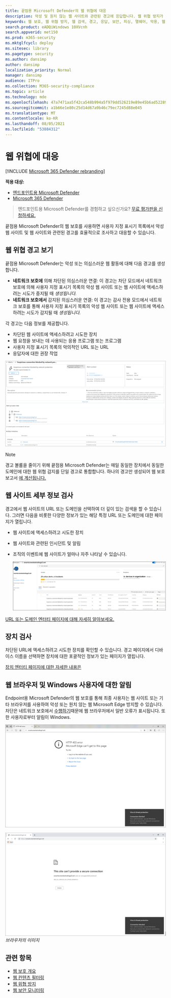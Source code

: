 ```yaml
---
title: 끝점용 Microsoft Defender의 웹 위협에 대응
description: 악성 및 원치 않는 웹 사이트와 관련된 경고에 응답합니다. 웹 위협 방지가 최종 사용자에게 웹 브라우저 및 알림 메시지를 Windows 방법 이해
keywords: 웹 보호, 웹 위협 방지, 웹 검색, 경고, 응답, 보안, 피싱, 맬웨어, 악용, 웹 사이트, 네트워크 보호, Edge, Internet Explorer, Chrome, Firefox, 웹 브라우저, 알림, 최종 사용자, Windows 알림, 차단 페이지,
search.product: eADQiWindows 10XVcnh
search.appverid: met150
ms.prod: m365-security
ms.mktglfcycl: deploy
ms.sitesec: library
ms.pagetype: security
ms.author: dansimp
author: dansimp
localization_priority: Normal
manager: dansimp
audience: ITPro
ms.collection: M365-security-compliance
ms.topic: article
ms.technology: mde
ms.openlocfilehash: 47a7471aa5f42ca548b994a5f979dd526219e89e45b6ad522896c6c856b66a20
ms.sourcegitcommit: a1b66e1e80c25d14d67a9b46c79ec7245d88e045
ms.translationtype: MT
ms.contentlocale: ko-KR
ms.lasthandoff: 08/05/2021
ms.locfileid: "53884312"
---
```

# <a name="respond-to-web-threats"></a>웹 위협에 대응

[!INCLUDE [Microsoft 365 Defender rebranding](../../includes/microsoft-defender.md)]

**적용 대상:**
- [엔드포인트용 Microsoft Defender](https://go.microsoft.com/fwlink/p/?linkid=2154037)
- [Microsoft 365 Defender](https://go.microsoft.com/fwlink/?linkid=2118804)

> 엔드포인트용 Microsoft Defender를 경험하고 싶으신가요? [무료 평가판을 신청하세요.](https://signup.microsoft.com/create-account/signup?products=7f379fee-c4f9-4278-b0a1-e4c8c2fcdf7e&ru=https://aka.ms/MDEp2OpenTrial?ocid=docs-wdatp-main-abovefoldlink&rtc=1)

끝점용 Microsoft Defender의 웹 보호를 사용하면 사용자 지정 표시기 목록에서 악성 웹 사이트 및 웹 사이트와 관련된 경고를 효율적으로 조사하고 대응할 수 있습니다.

## <a name="view-web-threat-alerts"></a>웹 위협 경고 보기

끝점용 Microsoft Defender는 [](manage-alerts.md) 악성 또는 의심스러운 웹 활동에 대해 다음 경고를 생성합니다.

- **네트워크 보호에** 의해 차단된 의심스러운 연결: 이 경고는 차단 모드에서 네트워크 보호에 의해 사용자  지정 표시기 목록의 악성 웹 사이트 또는 웹 사이트에 액세스하려는 시도가 중지될 때 *생성됩니다.*
- **네트워크 보호에서** 감지된 의심스러운 연결: 이 경고는 감사 전용 모드에서 네트워크 보호를 통해 사용자 지정 표시기 목록의 악성 웹 사이트 또는 웹 사이트에 액세스하려는 시도가 감지될 때 *생성됩니다.*

각 경고는 다음 정보를 제공합니다.

- 차단된 웹 사이트에 액세스하려고 시도한 장치
- 웹 요청을 보내는 데 사용되는 응용 프로그램 또는 프로그램
- 사용자 지정 표시기 목록의 악의적인 URL 또는 URL
- 응답자에 대한 권장 작업

![웹 위협 방지와 관련된 경고 이미지](images/wtp-alert.png)

> [!NOTE]
> 경고 볼륨을 줄이기 위해 끝점용 Microsoft Defender는 매일 동일한 장치에서 동일한 도메인에 대한 웹 위협 감지를 단일 경고로 통합합니다. 하나의 경고만 생성되어 웹 보호 보고서 [에 계산됩니다.](web-protection-monitoring.md)

## <a name="inspect-website-details"></a>웹 사이트 세부 정보 검사

경고에서 웹 사이트의 URL 또는 도메인을 선택하여 더 깊이 있는 검색을 할 수 있습니다. 그러면 다음을 비롯한 다양한 정보가 있는 해당 특정 URL 또는 도메인에 대한 페이지가 열립니다.

- 웹 사이트에 액세스하려고 시도한 장치
- 웹 사이트와 관련된 인시던트 및 알림
- 조직의 이벤트에 웹 사이트가 얼마나 자주 나타날 수 있습니다.

    ![도메인 또는 URL 엔터티 세부 정보 페이지의 이미지](images/wtp-website-details.png)

[URL 또는 도메인 엔터티 페이지에 대해 자세히 알아보세요.](investigate-domain.md)

## <a name="inspect-the-device"></a>장치 검사

차단된 URL에 액세스하려고 시도한 장치를 확인할 수 있습니다. 경고 페이지에서 디바이스 이름을 선택하면 장치에 대한 포괄적인 정보가 있는 페이지가 열립니다.

[장치 엔터티 페이지에 대한 자세한 내용은](investigate-machines.md)

## <a name="web-browser-and-windows-notifications-for-end-users"></a>웹 브라우저 및 Windows 사용자에 대한 알림

Endpoint용 Microsoft Defender의 웹 보호를 통해 최종 사용자는 웹 사이트 또는 기타 브라우저를 사용하여 악성 또는 원치 않는 웹 Microsoft Edge 방지할 수 있습니다. 차단은 네트워크 보호에서 [수행하기](network-protection.md)때문에 웹 브라우저에서 일반 오류가 표시됩니다. 또한 사용자로부터 알림이 Windows.

![403 Microsoft Edge 웹 위협이 차단된 Windows 웹 위협을 보여 Microsoft Edge ](images/wtp-browser-blocking-page.png)
 

![보안 연결 경고 및 Chrome에서 차단된 보안 Windows 웹 위협을 표시하는 Chrome 웹 ](images/wtp-chrome-browser-blocking-page.png)
 *브라우저의 이미지*

## <a name="related-topics"></a>관련 항목

- [웹 보호 개요](web-protection-overview.md)
- [웹 컨텐츠 필터링](web-content-filtering.md)
- [웹 위협 방지](web-threat-protection.md)
- [웹 보안 모니터링](web-protection-monitoring.md)
